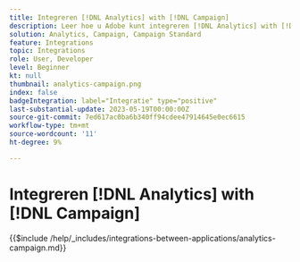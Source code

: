 ```yaml
---
title: Integreren [!DNL Analytics] with [!DNL Campaign]
description: Leer hoe u Adobe kunt integreren [!DNL Analytics] with [!DNL Campaign].
solution: Analytics, Campaign, Campaign Standard
feature: Integrations
topic: Integrations
role: User, Developer
level: Beginner
kt: null
thumbnail: analytics-campaign.png
index: false
badgeIntegration: label="Integratie" type="positive"
last-substantial-update: 2023-05-19T00:00:00Z
source-git-commit: 7ed617ac0ba6b340ff94cdee47914645e0ec6615
workflow-type: tm+mt
source-wordcount: '11'
ht-degree: 9%

---
```



# Integreren [!DNL Analytics] with [!DNL Campaign]

{{$include /help/_includes/integrations-between-applications/analytics-campaign.md}}
